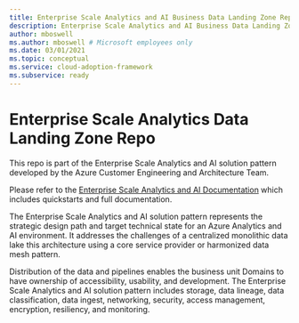 ```yaml
---
title: Enterprise Scale Analytics and AI Business Data Landing Zone Repo.
description: Enterprise Scale Analytics and AI Business Data Landing Zone Repo.
author: mboswell
ms.author: mboswell # Microsoft employees only
ms.date: 03/01/2021
ms.topic: conceptual
ms.service: cloud-adoption-framework
ms.subservice: ready
---
```


# Enterprise Scale Analytics Data Landing Zone Repo

This repo is part of the Enterprise Scale Analytics and AI solution pattern developed by the Azure Customer Engineering and Architecture Team.

Please refer to the [Enterprise Scale Analytics and AI Documentation](https://github.com/Azure/Enterprise-Scale-Analytics) which includes quickstarts and full documentation.

The Enterprise Scale Analytics and AI solution pattern represents the strategic design path and target technical state for an Azure Analytics and AI environment. It addresses the challenges of a centralized monolithic data lake this architecture using a core service provider or harmonized data mesh pattern.

Distribution of the data and pipelines enables the business unit Domains to have ownership of accessibility, usability, and development. The Enterprise Scale Analytics and AI solution pattern includes storage, data lineage, data classification, data ingest, networking, security, access management, encryption, resiliency, and monitoring.